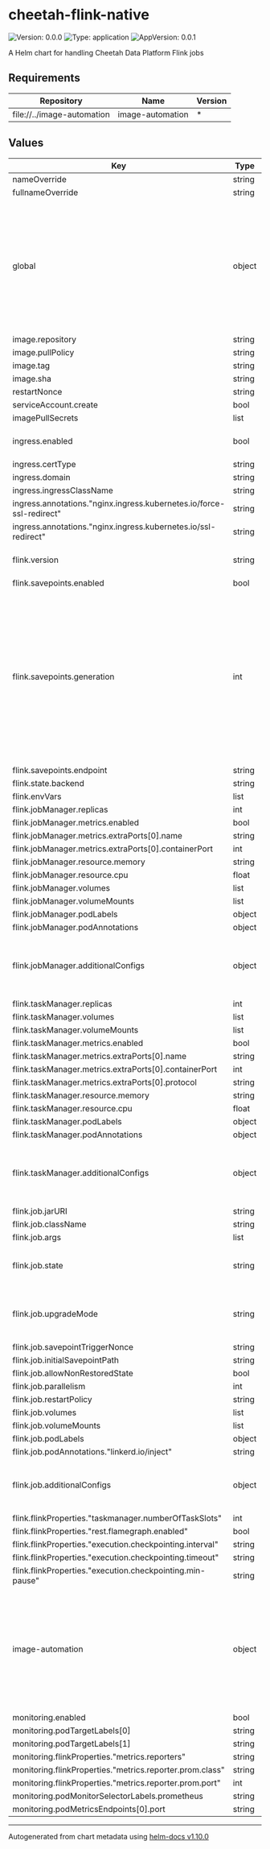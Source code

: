 # cheetah-flink-native

![Version: 0.0.0](https://img.shields.io/badge/Version-0.0.0-informational?style=flat-square) ![Type: application](https://img.shields.io/badge/Type-application-informational?style=flat-square) ![AppVersion: 0.0.1](https://img.shields.io/badge/AppVersion-0.0.1-informational?style=flat-square)

A Helm chart for handling Cheetah Data Platform Flink jobs

## Requirements

| Repository | Name | Version |
|------------|------|---------|
| file://../image-automation | image-automation | * |

## Values

| Key | Type | Default | Description |
|-----|------|---------|-------------|
| nameOverride | string | `""` |  |
| fullnameOverride | string | `""` |  |
| global | object | `{"image":{"repository":""},"imagePullSecrets":[]}` | Only used to decrease duplicate configuration of this chart, if image-automation is used as a sub chart. Overrides the local values if given |
| image.repository | string | `"flink"` |  |
| image.pullPolicy | string | `"Always"` |  |
| image.tag | string | `"main"` |  |
| image.sha | string | `""` |  |
| restartNonce | string | `nil` |  |
| serviceAccount.create | bool | `true` |  |
| imagePullSecrets | list | `[]` |  |
| ingress.enabled | bool | `false` | Whether to expose the Flink UI |
| ingress.certType | string | `"staging"` |  |
| ingress.domain | string | `"flink.cheetah.trifork.dev"` |  |
| ingress.ingressClassName | string | `"nginx"` |  |
| ingress.annotations."nginx.ingress.kubernetes.io/force-ssl-redirect" | string | `"true"` |  |
| ingress.annotations."nginx.ingress.kubernetes.io/ssl-redirect" | string | `"true"` |  |
| flink.version | string | `"v1_14"` | Which Flink version to use |
| flink.savepoints.enabled | bool | `true` |  |
| flink.savepoints.generation | int | `0` | If the job changes too much, the savepoints of an earlier job cannot be used. The generation is added as a suffix to the savepoints directory, fixing the problem. Ignored if not greater than zero |
| flink.savepoints.endpoint | string | `"http://minio.minio.svc.cluster.local:9000"` |  |
| flink.state.backend | string | `"hashmap"` |  |
| flink.envVars | list | `[]` |  |
| flink.jobManager.replicas | int | `1` |  |
| flink.jobManager.metrics.enabled | bool | `true` |  |
| flink.jobManager.metrics.extraPorts[0].name | string | `"metrics"` |  |
| flink.jobManager.metrics.extraPorts[0].containerPort | int | `9249` |  |
| flink.jobManager.resource.memory | string | `"1Gb"` |  |
| flink.jobManager.resource.cpu | float | `0.5` |  |
| flink.jobManager.volumes | list | `[]` |  |
| flink.jobManager.volumeMounts | list | `[]` |  |
| flink.jobManager.podLabels | object | `{}` |  |
| flink.jobManager.podAnnotations | object | `{}` |  |
| flink.jobManager.additionalConfigs | object | `{}` | Any additional configuration passed to the jobmanager |
| flink.taskManager.replicas | int | `1` |  |
| flink.taskManager.volumes | list | `[]` |  |
| flink.taskManager.volumeMounts | list | `[]` |  |
| flink.taskManager.metrics.enabled | bool | `true` |  |
| flink.taskManager.metrics.extraPorts[0].name | string | `"metrics"` |  |
| flink.taskManager.metrics.extraPorts[0].containerPort | int | `9249` |  |
| flink.taskManager.metrics.extraPorts[0].protocol | string | `"TCP"` |  |
| flink.taskManager.resource.memory | string | `"512Mb"` |  |
| flink.taskManager.resource.cpu | float | `0.5` |  |
| flink.taskManager.podLabels | object | `{}` |  |
| flink.taskManager.podAnnotations | object | `{}` |  |
| flink.taskManager.additionalConfigs | object | `{}` | Any additional configuration passed to the taskmanager |
| flink.job.jarURI | string | `""` |  |
| flink.job.className | string | `""` |  |
| flink.job.args | list | `[]` |  |
| flink.job.state | string | `"running"` | Must be either: running or suspended |
| flink.job.upgradeMode | string | `"savepoint"` | Must be either: savepoint, last_state, stateless |
| flink.job.savepointTriggerNonce | string | `nil` |  |
| flink.job.initialSavepointPath | string | `nil` |  |
| flink.job.allowNonRestoredState | bool | `false` |  |
| flink.job.parallelism | int | `2` |  |
| flink.job.restartPolicy | string | `"Never"` |  |
| flink.job.volumes | list | `[]` |  |
| flink.job.volumeMounts | list | `[]` |  |
| flink.job.podLabels | object | `{}` |  |
| flink.job.podAnnotations."linkerd.io/inject" | string | `"disabled"` |  |
| flink.job.additionalConfigs | object | `{}` | Any additional configuration passed to the job |
| flink.flinkProperties."taskmanager.numberOfTaskSlots" | int | `1` |  |
| flink.flinkProperties."rest.flamegraph.enabled" | bool | `true` |  |
| flink.flinkProperties."execution.checkpointing.interval" | string | `"10 minutes"` |  |
| flink.flinkProperties."execution.checkpointing.timeout" | string | `"5 minutes"` |  |
| flink.flinkProperties."execution.checkpointing.min-pause" | string | `"10 minutes"` |  |
| image-automation | object | `{"enabled":false}` | Settings passed to the image-automation chart Image-automation is not possible when using image-sha as a tagging strategy |
| monitoring.enabled | bool | `false` |  |
| monitoring.podTargetLabels[0] | string | `"component"` |  |
| monitoring.podTargetLabels[1] | string | `"cluster"` |  |
| monitoring.flinkProperties."metrics.reporters" | string | `"prom"` |  |
| monitoring.flinkProperties."metrics.reporter.prom.class" | string | `"org.apache.flink.metrics.prometheus.PrometheusReporter"` |  |
| monitoring.flinkProperties."metrics.reporter.prom.port" | int | `9249` |  |
| monitoring.podMonitorSelectorLabels.prometheus | string | `"cluster-metrics"` |  |
| monitoring.podMetricsEndpoints[0].port | string | `"metrics"` |  |

----------------------------------------------
Autogenerated from chart metadata using [helm-docs v1.10.0](https://github.com/norwoodj/helm-docs/releases/v1.10.0)
